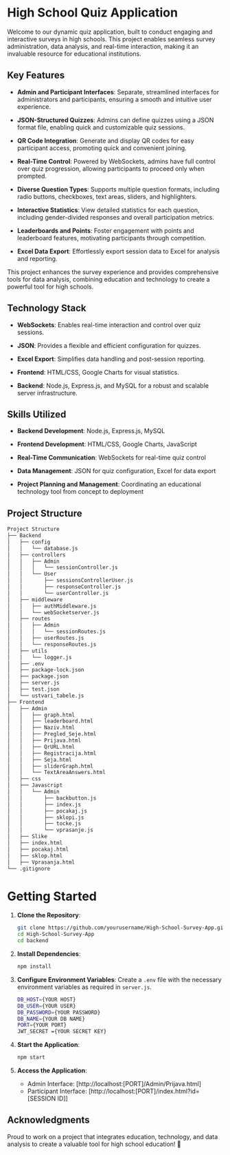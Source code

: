 High School Quiz Application
============================

Welcome to our dynamic quiz application, built to conduct engaging and interactive surveys in high schools. This project enables seamless survey administration, data analysis, and real-time interaction, making it an invaluable resource for educational institutions.

Key Features
------------

*   **Admin and Participant Interfaces**: Separate, streamlined interfaces for administrators and participants, ensuring a smooth and intuitive user experience.
    
*   **JSON-Structured Quizzes**: Admins can define quizzes using a JSON format file, enabling quick and customizable quiz sessions.
    
*   **QR Code Integration**: Generate and display QR codes for easy participant access, promoting quick and convenient joining.
    
*   **Real-Time Control**: Powered by WebSockets, admins have full control over quiz progression, allowing participants to proceed only when prompted.
    
*   **Diverse Question Types**: Supports multiple question formats, including radio buttons, checkboxes, text areas, sliders, and highlighters.
    
*   **Interactive Statistics**: View detailed statistics for each question, including gender-divided responses and overall participation metrics.
    
*   **Leaderboards and Points**: Foster engagement with points and leaderboard features, motivating participants through competition.
    
*   **Excel Data Export**: Effortlessly export session data to Excel for analysis and reporting.
    

This project enhances the survey experience and provides comprehensive tools for data analysis, combining education and technology to create a powerful tool for high schools.

Technology Stack
----------------

*   **WebSockets**: Enables real-time interaction and control over quiz sessions.
    
*   **JSON**: Provides a flexible and efficient configuration for quizzes.
    
*   **Excel Export**: Simplifies data handling and post-session reporting.
    
*   **Frontend**: HTML/CSS, Google Charts for visual statistics.
    
*   **Backend**: Node.js, Express.js, and MySQL for a robust and scalable server infrastructure.
    

Skills Utilized
---------------

*   **Backend Development**: Node.js, Express.js, MySQL
    
*   **Frontend Development**: HTML/CSS, Google Charts, JavaScript
    
*   **Real-Time Communication**: WebSockets for real-time quiz control
    
*   **Data Management**: JSON for quiz configuration, Excel for data export
    
*   **Project Planning and Management**: Coordinating an educational technology tool from concept to deployment
    

Project Structure
-----------------
```bash
Project Structure
├── Backend
│   ├── config
│   │   └── database.js
│   ├── controllers
│   │   ├── Admin
│   │   │   └── sessionController.js
│   │   └── User
│   │       ├── sessionsControllerUser.js
│   │       ├── responseController.js
│   │       └── userController.js
│   ├── middleware
│   │   ├── authMiddleware.js
│   │   └── webSocketserver.js
│   ├── routes
│   │   ├── Admin
│   │   │   └── sessionRoutes.js
│   │   ├── userRoutes.js
│   │   └── responseRoutes.js
│   ├── utils
│   │   └── logger.js
│   ├── .env
│   ├── package-lock.json
│   ├── package.json
│   ├── server.js
│   ├── test.json
│   └── ustvari_tabele.js
├── Frontend
│   ├── Admin
│   │   ├── graph.html
│   │   ├── leaderboard.html
│   │   ├── Naziv.html
│   │   ├── Pregled_Seje.html
│   │   ├── Prijava.html
│   │   ├── QrURL.html
│   │   ├── Registracija.html
│   │   ├── Seja.html
│   │   ├── sliderGraph.html
│   │   └── TextAreaAnswers.html
│   ├── css
│   ├── Javascript
│   │   └── Admin
│   │       ├── backbutton.js
│   │       ├── index.js
│   │       ├── pocakaj.js
│   │       ├── sklopi.js
│   │       ├── tocke.js
│   │       └── vprasanje.js
│   ├── Slike
│   ├── index.html
│   ├── pocakaj.html
│   ├── sklop.html
│   ├── Vprasanja.html
└── .gitignore
```

# Getting Started


1. **Clone the Repository**:
    ```bash
    git clone https://github.com/yourusername/High-School-Survey-App.git
    cd High-School-Survey-App
    cd backend
    ```

2. **Install Dependencies**:
    ```bash
    npm install
    ```

3. **Configure Environment Variables**: Create a `.env` file with the necessary environment variables as required in `server.js`.
   ```bash
   DB_HOST={YOUR HOST}
   DB_USER={YOUR USER}
   DB_PASSWORD={YOUR PASSWORD}
   DB_NAME={YOUR DB NAME}
   PORT={YOUR PORT}
   JWT_SECRET ={YOUR SECRET KEY}
    ```

5. **Start the Application**:
    ```bash
    npm start
    ```

6. **Access the Application**:
    - Admin Interface: [http://localhost:[PORT]/Admin/Prijava.html]
    - Participant Interface: [http://localhost:[PORT]/index.html?id=[SESSION ID]]

Acknowledgments
---------------

Proud to work on a project that integrates education, technology, and data analysis to create a valuable tool for high school education! 🎉
